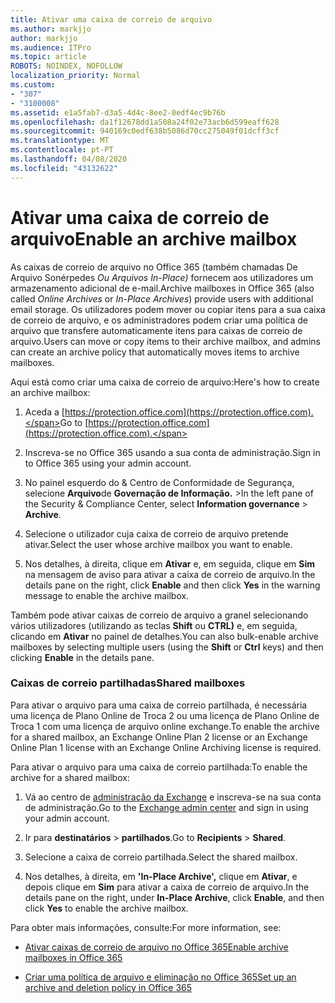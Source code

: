 ```yaml
---
title: Ativar uma caixa de correio de arquivo
ms.author: markjjo
author: markjjo
ms.audience: ITPro
ms.topic: article
ROBOTS: NOINDEX, NOFOLLOW
localization_priority: Normal
ms.custom:
- "307"
- "3100008"
ms.assetid: e1a5fab7-d3a5-4d4c-8ee2-0edf4ec9b76b
ms.openlocfilehash: da1f12678dd1a508a24f02e73acb6d599eaff628
ms.sourcegitcommit: 940169c0edf638b5086d70cc275049f01dcff3cf
ms.translationtype: MT
ms.contentlocale: pt-PT
ms.lasthandoff: 04/08/2020
ms.locfileid: "43132622"
---
```

# <a name="enable-an-archive-mailbox"></a><span data-ttu-id="74323-102">Ativar uma caixa de correio de arquivo</span><span class="sxs-lookup"><span data-stu-id="74323-102">Enable an archive mailbox</span></span>

<span data-ttu-id="74323-103">As caixas de correio de arquivo no Office 365 (também chamadas De Arquivo Sonérpedes *Ou* *Arquivos In-Place)* fornecem aos utilizadores um armazenamento adicional de e-mail.</span><span class="sxs-lookup"><span data-stu-id="74323-103">Archive mailboxes in Office 365 (also called *Online Archives* or *In-Place Archives*) provide users with additional email storage.</span></span> <span data-ttu-id="74323-104">Os utilizadores podem mover ou copiar itens para a sua caixa de correio de arquivo, e os administradores podem criar uma política de arquivo que transfere automaticamente itens para caixas de correio de arquivo.</span><span class="sxs-lookup"><span data-stu-id="74323-104">Users can move or copy items to their archive mailbox, and admins can create an archive policy that automatically moves items to archive mailboxes.</span></span>
  
<span data-ttu-id="74323-105">Aqui está como criar uma caixa de correio de arquivo:</span><span class="sxs-lookup"><span data-stu-id="74323-105">Here's how to create an archive mailbox:</span></span>
  
1. <span data-ttu-id="74323-106">Aceda a [https://protection.office.com](https://protection.office.com).</span><span class="sxs-lookup"><span data-stu-id="74323-106">Go to [https://protection.office.com](https://protection.office.com).</span></span>

2. <span data-ttu-id="74323-107">Inscreva-se no Office 365 usando a sua conta de administração.</span><span class="sxs-lookup"><span data-stu-id="74323-107">Sign in to Office 365 using your admin account.</span></span>

3. <span data-ttu-id="74323-108">No painel esquerdo do &amp; Centro de Conformidade de Segurança, selecione **Arquivo**de **Governação de Informação.** \></span><span class="sxs-lookup"><span data-stu-id="74323-108">In the left pane of the Security &amp; Compliance Center, select **Information governance** \> **Archive**.</span></span>

4. <span data-ttu-id="74323-109">Selecione o utilizador cuja caixa de correio de arquivo pretende ativar.</span><span class="sxs-lookup"><span data-stu-id="74323-109">Select the user whose archive mailbox you want to enable.</span></span>

5. <span data-ttu-id="74323-110">Nos detalhes, à direita, clique em **Ativar** e, em seguida, clique em **Sim** na mensagem de aviso para ativar a caixa de correio de arquivo.</span><span class="sxs-lookup"><span data-stu-id="74323-110">In the details pane on the right, click **Enable** and then click **Yes** in the warning message to enable the archive mailbox.</span></span>

<span data-ttu-id="74323-111">Também pode ativar caixas de correio de arquivo a granel selecionando vários utilizadores (utilizando as teclas **Shift** ou **CTRL)** e, em seguida, clicando em **Ativar** no painel de detalhes.</span><span class="sxs-lookup"><span data-stu-id="74323-111">You can also bulk-enable archive mailboxes by selecting multiple users (using the **Shift** or **Ctrl** keys) and then clicking **Enable** in the details pane.</span></span>
  
### <a name="shared-mailboxes"></a><span data-ttu-id="74323-112">Caixas de correio partilhadas</span><span class="sxs-lookup"><span data-stu-id="74323-112">Shared mailboxes</span></span>

<span data-ttu-id="74323-113">Para ativar o arquivo para uma caixa de correio partilhada, é necessária uma licença de Plano Online de Troca 2 ou uma licença de Plano Online de Troca 1 com uma licença de arquivo online exchange.</span><span class="sxs-lookup"><span data-stu-id="74323-113">To enable the archive for a shared mailbox, an Exchange Online Plan 2 license or an Exchange Online Plan 1 license with an Exchange Online Archiving license is required.</span></span>  

<span data-ttu-id="74323-114">Para ativar o arquivo para uma caixa de correio partilhada:</span><span class="sxs-lookup"><span data-stu-id="74323-114">To enable the archive for a shared mailbox:</span></span>

1. <span data-ttu-id="74323-115">Vá ao centro de [administração da Exchange](https://outlook.office365.com/ecp) e inscreva-se na sua conta de administração.</span><span class="sxs-lookup"><span data-stu-id="74323-115">Go to the [Exchange admin center](https://outlook.office365.com/ecp) and sign in using your admin account.</span></span>

2. <span data-ttu-id="74323-116">Ir para **destinatários** > **partilhados**.</span><span class="sxs-lookup"><span data-stu-id="74323-116">Go to **Recipients** > **Shared**.</span></span>

3. <span data-ttu-id="74323-117">Selecione a caixa de correio partilhada.</span><span class="sxs-lookup"><span data-stu-id="74323-117">Select the shared mailbox.</span></span>

4. <span data-ttu-id="74323-118">Nos detalhes, à direita, em **'In-Place Archive',** clique em **Ativar**, e depois clique em **Sim** para ativar a caixa de correio de arquivo.</span><span class="sxs-lookup"><span data-stu-id="74323-118">In the details pane on the right, under **In-Place Archive**, click **Enable**, and then click **Yes** to enable the archive mailbox.</span></span>

<span data-ttu-id="74323-119">Para obter mais informações, consulte:</span><span class="sxs-lookup"><span data-stu-id="74323-119">For more information, see:</span></span>
  
- [<span data-ttu-id="74323-120">Ativar caixas de correio de arquivo no Office 365</span><span class="sxs-lookup"><span data-stu-id="74323-120">Enable archive mailboxes in Office 365</span></span>](https://docs.microsoft.com/office365/securitycompliance/enable-archive-mailboxes)

- [<span data-ttu-id="74323-121">Criar uma política de arquivo e eliminação no Office 365</span><span class="sxs-lookup"><span data-stu-id="74323-121">Set up an archive and deletion policy in Office 365</span></span>](https://docs.microsoft.com//office365/securitycompliance/set-up-an-archive-and-deletion-policy-for-mailboxes)
